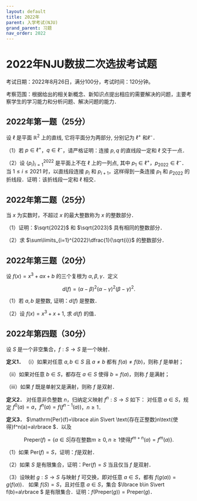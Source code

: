 ```yaml
---
layout: default
title: 2022年
parent: 入学考试(NJU)
grand_parent: 习题
nav_order: 2022
---
```


# 2022年NJU数拔二次选拔考试题

考试日期：2022年8月26日，满分100分，考试时间：120分钟。

考察范围：根据给出的相关新概念、新知识点提出相应的需要解决的问题，主要考察学生的学习能力和分析问题、解决问题的能力．

## 2022年第一题（25分）

设 $\ell$ 是平面 $\mathbb{R}^2$ 上的直线, 它将平面分为两部分, 分别记为 $\ell^+$ 和$\ell^-$．

（1）若 $p\in\ell^+$，$q\in \ell^-$，请严格证明：连接 $p,q$ 的直线段一定和 $\ell$ 交于一点．

（2）设 $\lbrace p_i\rbrace_{i=1}^{2022}$ 是平面上不在 $\ell$ 上的一列点, 其中 $p_1\in\ell^+$，$p_{2022}\in \ell^-$．当 $1\le i\le 2021$ 时，以直线段连接 $p_i$ 和 $p_{i+1}$，这样得到一条连接 $p_1$ 和 $p_{2022}$ 的折线段．证明：该折线段一定和 $\ell$ 相交．

<div STYLE="page-break-after: always;"></div>


## 2022年第二题（25分）

当 $x$ 为实数时，不超过 $x$ 的最大整数称为 $x$ 的整数部分．

（1）证明：$\sqrt{2022}$ 和 $\sqrt{2023}$ 具有相同的整数部分．

（2）求 $\sum\limits_{i=1}^{2022}\dfrac{1}{\sqrt{i}}$ 的整数部分．


<div STYLE="page-break-after: always;"></div>


## 2022年第三题（20分）

设 $f(x)=x^3+ax+b$ 的三个复根为 $\alpha,\beta,\gamma$．定义

$$d(f)=(\alpha-\beta)^2(\alpha-\gamma)^2(\beta-\gamma)^2.$$

（1）若 $a,b$ 是整数, 证明：$d(f)$ 是整数．

（2）设 $f(x)=x^3+x+1$, 求 $d(f)$ 的值．



<div STYLE="page-break-after: always;"></div>

## 2022年第四题（30分）


设 $S$ 是一个非空集合，$f:S\to S$ 是一个映射．

**定义1．** （ⅰ）如果对任意 $a,b\in S$ 且 $a\ne b$ 都有 $f(a)\ne f(b)$，则称 $f$ 是单射；

（ⅱ）如果对任意 $b\in S$，都存在 $a\in S$ 使得 $b=f(a)$，则称 $f$ 是满射；

（ⅲ）如果 $f$ 既是单射又是满射，则称 $f$ 是双射．

**定义2．** 对任意非负整数 $n$，归纳定义映射 $f^n:S\to S$ 如下：
对任意 $a\in S$，规定 $f^0(a)=a$，$f^n(a)=f(f^{n-1}(a))$，$n\ge 1$．

**定义3．** $\mathrm{Per}(f)=\lbrace a\in S\vert \text{存在正整数}n\text{使得}f^n(a)=a\rbrace $．以及

$$\mathrm{Preper}(f)=\lbrace a\in S\vert \text{存在整数}m\ge 0, n\ge 1\text{使得}f^{m+n}(a)=f^m(a)\rbrace .$$

（1）如果 $\mathrm{Per}(f)=S$，证明：$f$是双射．

（2）如果 $S$ 是有限集合，证明：$\mathrm{Per}(f)=S$ 当且仅当 $f$ 是双射．

（3）设映射 $g:S\to S$ 与映射 $f$ 可交换，即对任意 $a\in S$，都有 $f(g(a))=g(f(a))$．
如果 $f(S)=S$，且对任意 $a\in S$，集合 $\lbrace b\in S\vert f(b)=a\rbrace $ 是有限集合．证明：$f(\mathrm{Preper}(g))=\mathrm{Preper}(g)$．
